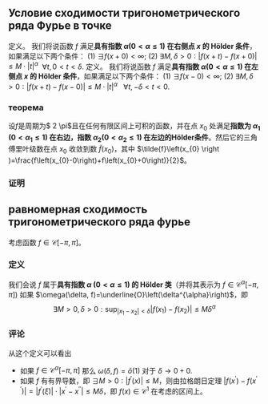 ## Условие сходимости тригонометрического ряда Фурье в точке
定义。
我们将说函数 $f$ 满足**具有指数 $\alpha(0<\alpha \leqslant 1)$ 在右侧点 $x$ 的 Hölder 条件**，如果满足以下两个条件：
(1) $\exists f(x+0)<\infty$;
(2) $\exists M, \delta>0:|f(x+t)-f(x+0)| \leqslant M \cdot|t|^{\alpha}~$ $\forall t, 0<t<\delta$.
定义。
我们将说函数 $f$ 满足**具有指数 $\alpha(0<\alpha \leqslant 1)$ 在左侧点 $x$ 的 Hölder 条件**，如果满足以下两个条件：
(1) $\exists f(x-0)<\infty$;
(2) $\exists M, \delta>0:|f(x+t)-f(x-0)| \leqslant M \cdot|t|^{\alpha}~$ $~\forall t,-\delta<t<0$.
### теорема
设$f$是周期为$ 2 \pi$且在任何有限区间上可积的函数，并在点 $x_{0}$ 处满足**指数为 $\alpha_{1}$ $\left(0<\alpha_{ 1} \leqslant 1\right)$ 在右边，指数 $\alpha_{2}\left(0<\alpha_{2} \leqslant 1\right)$ 在左边的Hölder条件**。然后它的三角傅里叶级数在点 $x_{0}$ 收敛到数 $\tilde{f}\left(x_{0}\right)$，其中 $\tilde{f}\left(x_{0} \right )=\frac{f\left(x_{0}-0\right)+f\left(x_{0}+0\right)}{2}$。
### 证明

## равномерная сходимость тригонометрического ряда фурье
考虑函数 $f \in \mathcal{C}[-\pi, \pi]$。
### 定义
我们会说 $f$ 属于**具有指数 $\alpha$ $(0<\alpha \leqslant 1)$ 的 Hölder 类**（并将其表示为 $\left.f \in \mathcal{C}^{\alpha }[ -\pi, \pi]\right)$ 如果 $\omega(\delta, f)=\underline{O}\left(\delta^{\alpha}\right)$，即
$$
\exists M>0, \delta>0: \sup _{\left|x_{1}-x_{2}\right|<\delta}\left|f\left(x_{1}\right)-f\left(x_{2}\right)\right| \leqslant M \delta^{\alpha}
$$
### 评论
从这个定义可以看出
- 如果 $f \in \mathcal{C}^{\alpha}[-\pi, \pi]$ 那么 $\omega(\delta, f)=\bar{o}(1)$ 对于 $\delta \rightarrow 0+0 .$
- 如果 $f$ 有有界导数，即 $\exists M>0:\left|f^{\prime}(x)\right| \leqslant M$，则由拉格朗日定理 $\left|f\left(x^{\prime}\right)-f\left(x^{\prime \prime}\right)\right|=\left|f^{\prime}(\xi)\right| \cdot\left|x^{\prime}-x^{\prime \prime}\right| \leqslant M \delta$，即 $f(x) \in \mathcal{C}^{1}$ 在考虑的区间上。